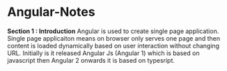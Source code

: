 # Angular-Notes
**Section 1 : Introduction**
Angular is used to create single page application. Single page applicaiton means on browser only serves one page and then content is loaded dynamically based on user interaction without changing URL.
Initially is it released Angular Js (Angular 1) which is based on javascript then Angular 2 onwards it is based on typesript. 
